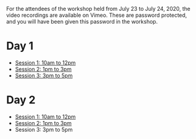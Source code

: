 For the attendees of the workshop held from July 23 to July 24, 2020, the video recordings are available on Vimeo.
These are password protected, and you will have been given this password in the workshop.

# Day 1

* [Session 1: 10am to 12pm](https://vimeo.com/440971755)
* [Session 2: 1pm to 3pm](https://vimeo.com/441025980)
* [Session 3: 3pm to 5pm](https://vimeo.com/441080417)

# Day 2

* [Session 1: 10am to 12pm](https://vimeo.com/441343215)
* [Session 2: 1pm to 3pm](https://vimeo.com/441399088)
* Session 3: 3pm to 5pm

